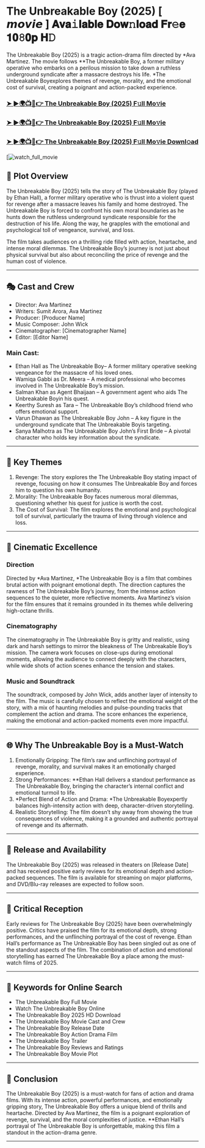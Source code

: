 # The Unbreakable Boy (2025) [ 𝙢𝙤𝙫𝙞𝙚 ] 𝐀𝐯𝐚𝚒𝐥𝐚𝐛𝐥𝐞 𝐃𝐨𝐰𝚗𝐥𝐨𝐚𝐝 𝐅𝐫𝚎𝐞 𝟏𝟎𝟾𝟎𝐩 𝐇𝙳

The Unbreakable Boy (2025) is a tragic action-drama film directed by *Ava Martinez. The movie follows **The Unbreakable Boy, a former military operative who embarks on a perilous mission to take down a ruthless underground syndicate after a massacre destroys his life. *The Unbreakable Boyexplores themes of revenge, morality, and the emotional cost of survival, creating a poignant and action-packed experience.

### [➤ ►🌍📺📱👉   The Unbreakable Boy (2025) F𝚞ll Mo𝚟ie](https://rb.gy/zddeh5)

### [➤ ►🌍📺📱👉   The Unbreakable Boy (2025) F𝚞ll Mo𝚟ie](https://rb.gy/zddeh5)

### [➤ ►🌍📺📱👉   The Unbreakable Boy (2025) F𝚞ll Mo𝚟ie Downl𝚘ad](https://rb.gy/zddeh5)

[![watch_full_movie](https://media.themoviedb.org/t/p/w500_and_h282_face/gI1zvrSizcn2JRec4p2iyQXaaR.jpg)

## 📖 Plot Overview

The Unbreakable Boy (2025) tells the story of The Unbreakable Boy (played by Ethan Hall), a former military operative who is thrust into a violent quest for revenge after a massacre leaves his family and home destroyed. The Unbreakable Boy is forced to confront his own moral boundaries as he hunts down the ruthless underground syndicate responsible for the destruction of his life. Along the way, he grapples with the emotional and psychological toll of vengeance, survival, and loss.

The film takes audiences on a thrilling ride filled with action, heartache, and intense moral dilemmas. The Unbreakable Boy’s journey is not just about physical survival but also about reconciling the price of revenge and the human cost of violence.

---

## 🎭 Cast and Crew

- Director: Ava Martinez  
- Writers: Sumit Arora, Ava Martinez  
- Producer: [Producer Name]  
- Music Composer: John Wick  
- Cinematographer: [Cinematographer Name]  
- Editor: [Editor Name]  

### Main Cast:

- Ethan Hall as The Unbreakable Boy– A former military operative seeking vengeance for the massacre of his loved ones.  
- Wamiqa Gabbi as Dr. Meera – A medical professional who becomes involved in The Unbreakable Boy’s mission.  
- Salman Khan as Agent Bhaijaan – A government agent who aids The Unbreakable Boyin his quest.  
- Keerthy Suresh as Tara – The Unbreakable Boy’s childhood friend who offers emotional support.  
- Varun Dhawan as The Unbreakable Boy John – A key figure in the underground syndicate that The Unbreakable Boyis targeting.  
- Sanya Malhotra as The Unbreakable Boy John’s First Bride – A pivotal character who holds key information about the syndicate.

---

## 🌟 Key Themes

1. Revenge: The story explores the The Unbreakable Boy stating impact of revenge, focusing on how it consumes The Unbreakable Boy and forces him to question his own humanity.  
2. Morality: The Unbreakable Boy faces numerous moral dilemmas, questioning whether his quest for justice is worth the cost.  
3. The Cost of Survival: The film explores the emotional and psychological toll of survival, particularly the trauma of living through violence and loss.

---

## 🎥 Cinematic Excellence

### Direction  
Directed by *Ava Martinez, *The Unbreakable Boy is a film that combines brutal action with poignant emotional depth. The direction captures the rawness of The Unbreakable Boy’s journey, from the intense action sequences to the quieter, more reflective moments. Ava Martinez’s vision for the film ensures that it remains grounded in its themes while delivering high-octane thrills.

### Cinematography  
The cinematography in The Unbreakable Boy is gritty and realistic, using dark and harsh settings to mirror the bleakness of The Unbreakable Boy’s mission. The camera work focuses on close-ups during emotional moments, allowing the audience to connect deeply with the characters, while wide shots of action scenes enhance the tension and stakes.

### Music and Soundtrack  
The soundtrack, composed by John Wick, adds another layer of intensity to the film. The music is carefully chosen to reflect the emotional weight of the story, with a mix of haunting melodies and pulse-pounding tracks that complement the action and drama. The score enhances the experience, making the emotional and action-packed moments even more impactful.

---

## 🌐 Why The Unbreakable Boy is a Must-Watch

1. Emotionally Gripping: The film’s raw and unflinching portrayal of revenge, morality, and survival makes it an emotionally charged experience.  
2. Strong Performances: **Ethan Hall delivers a standout performance as The Unbreakable Boy, bringing the character’s internal conflict and emotional turmoil to life.  
3. *Perfect Blend of Action and Drama: *The Unbreakable Boyexpertly balances high-intensity action with deep, character-driven storytelling.  
4. Realistic Storytelling: The film doesn’t shy away from showing the true consequences of violence, making it a grounded and authentic portrayal of revenge and its aftermath.

---

## 📅 Release and Availability

The Unbreakable Boy (2025) was released in theaters on [Release Date] and has received positive early reviews for its emotional depth and action-packed sequences. The film is available for streaming on major platforms, and DVD/Blu-ray releases are expected to follow soon.

---

## 📝 Critical Reception

Early reviews for The Unbreakable Boy (2025) have been overwhelmingly positive. Critics have praised the film for its emotional depth, strong performances, and the unflinching portrayal of the cost of revenge. Ethan Hall’s performance as The Unbreakable Boy has been singled out as one of the standout aspects of the film. The combination of action and emotional storytelling has earned The Unbreakable Boy a place among the must-watch films of 2025.

---

## 🔑 Keywords for Online Search

- The Unbreakable Boy Full Movie  
- Watch The Unbreakable Boy Online  
- The Unbreakable Boy 2025 HD Download  
- The Unbreakable Boy Movie Cast and Crew  
- The Unbreakable Boy Release Date  
- The Unbreakable Boy Action Drama Film  
- The Unbreakable Boy Trailer  
- The Unbreakable Boy Reviews and Ratings  
- The Unbreakable Boy Movie Plot  

---

## 📢 Conclusion

The Unbreakable Boy (2025) is a must-watch for fans of action and drama films. With its intense action, powerful performances, and emotionally gripping story, The Unbreakable Boy offers a unique blend of thrills and heartache. Directed by Ava Martinez, the film is a poignant exploration of revenge, survival, and the moral complexities of justice. **Ethan Hall’s portrayal of The Unbreakable Boy is unforgettable, making this film a standout in the action-drama genre.

---
